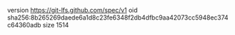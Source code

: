 version https://git-lfs.github.com/spec/v1
oid sha256:8b265269daede6a1d8c23fe6348f2db4dfbc9aa42073cc5948ec374c64360adb
size 1514
